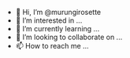 - 👋 Hi, I’m @murungirosette
- 👀 I’m interested in ...
- 🌱 I’m currently learning ...
- 💞️ I’m looking to collaborate on ...
- 📫 How to reach me ...

<!---
murungirosette/murungirosette is a ✨ special ✨ repository because its `README.md` (this file) appears on your GitHub profile.
You can click the Preview link to take a look at your changes.
--->

